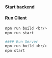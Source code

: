 #### Start backend

#### Run Client
```bash
npm run build <br/>
npm run start
```

```bash
#### Run Server
npm run build <br/>
npm start
```